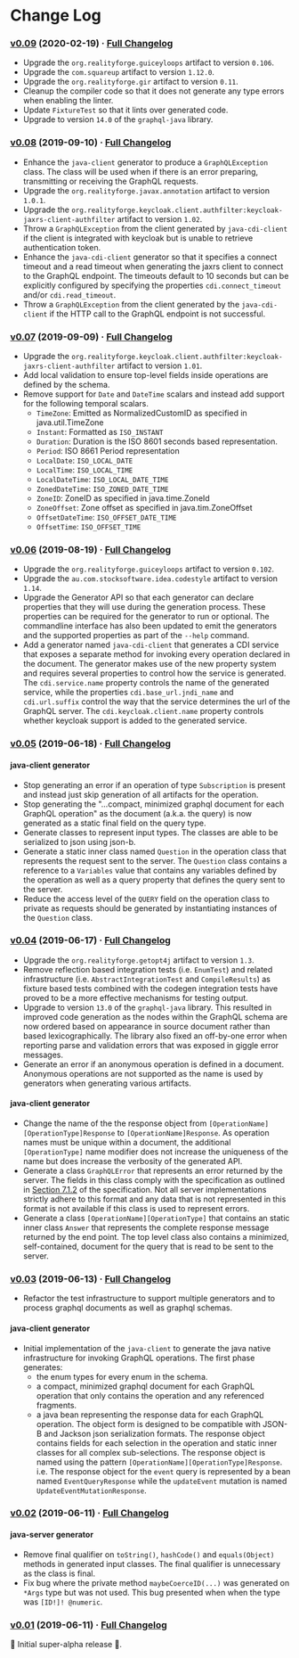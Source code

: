 # Change Log

### [v0.09](https://github.com/realityforge/giggle/tree/v0.09) (2020-02-19) · [Full Changelog](https://github.com/realityforge/giggle/compare/v0.08...v0.09)

* Upgrade the `org.realityforge.guiceyloops` artifact to version `0.106`.
* Upgrade the `com.squareup` artifact to version `1.12.0`.
* Upgrade the `org.realityforge.gir` artifact to version `0.11`.
* Cleanup the compiler code so that it does not generate any type errors when enabling the linter.
* Update `FixtureTest` so that it lints over generated code.
* Upgrade to version `14.0` of the `graphql-java` library.

### [v0.08](https://github.com/realityforge/giggle/tree/v0.08) (2019-09-10) · [Full Changelog](https://github.com/realityforge/giggle/compare/v0.07...v0.08)

* Enhance the `java-client` generator to produce a `GraphQLException` class. The class will be used when if there is an error preparing, transmitting or receiving the GraphQL requests.
* Upgrade the `org.realityforge.javax.annotation` artifact to version `1.0.1`.
* Upgrade the `org.realityforge.keycloak.client.authfilter:keycloak-jaxrs-client-authfilter` artifact to version `1.02`.
* Throw a `GraphQLException` from the client generated by `java-cdi-client` if the client is integrated with keycloak but is unable to retrieve authentication token.
* Enhance the `java-cdi-client` generator so that it specifies a connect timeout and a read timeout when generating the jaxrs client to connect to the GraphQL endpoint. The timeouts default to 10 seconds but can be explicitly configured by specifying the properties `cdi.connect_timeout` and/or `cdi.read_timeout`.
* Throw a `GraphQLException` from the client generated by the `java-cdi-client` if the HTTP call to the GraphQL endpoint is not successful.

### [v0.07](https://github.com/realityforge/giggle/tree/v0.07) (2019-09-09) · [Full Changelog](https://github.com/realityforge/giggle/compare/v0.06...v0.07)

* Upgrade the `org.realityforge.keycloak.client.authfilter:keycloak-jaxrs-client-authfilter` artifact to version `1.01`.
* Add local validation to ensure top-level fields inside operations are defined by the schema.
* Remove support for `Date` and `DateTime` scalars and instead add support for the following temporal scalars.
    - `TimeZone`: Emitted as NormalizedCustomID as specified in java.util.TimeZone
    - `Instant`: Formatted as `ISO_INSTANT`
    - `Duration`: Duration is the ISO 8601 seconds based representation.
    - `Period`: ISO 8661 Period representation
    - `LocalDate`: `ISO_LOCAL_DATE`
    - `LocalTime`: `ISO_LOCAL_TIME`
    - `LocalDateTime`: `ISO_LOCAL_DATE_TIME`
    - `ZonedDateTime`: `ISO_ZONED_DATE_TIME`
    - `ZoneID`: ZoneID as specified in java.time.ZoneId
    - `ZoneOffset`: Zone offset as specified in java.tim.ZoneOffset
    - `OffsetDateTime`: `ISO_OFFSET_DATE_TIME`
    - `OffsetTime`: `ISO_OFFSET_TIME`

### [v0.06](https://github.com/realityforge/giggle/tree/v0.06) (2019-08-19) · [Full Changelog](https://github.com/realityforge/giggle/compare/v0.05...v0.06)

* Upgrade the `org.realityforge.guiceyloops` artifact to version `0.102`.
* Upgrade the `au.com.stocksoftware.idea.codestyle` artifact to version `1.14`.
* Upgrade the Generator API so that each generator can declare properties that they will use during the generation process. These properties can be required for the generator to run or optional. The commandline interface has also been updated to emit the generators and the supported properties as part of the `--help` command.
* Add a generator named `java-cdi-client` that generates a CDI service that exposes a separate method for invoking every operation declared in the document. The generator makes use of the new property system and requires several properties to control how the service is generated. The `cdi.service.name` property controls the name of the generated service, while the properties `cdi.base_url.jndi_name` and `cdi.url.suffix` control the way that the service determines the url of the GraphQL server. The `cdi.keycloak.client.name` property controls whether keycloak support is added to the generated service.

### [v0.05](https://github.com/realityforge/giggle/tree/v0.05) (2019-06-18) · [Full Changelog](https://github.com/realityforge/giggle/compare/v0.04...v0.05)

#### java-client generator

* Stop generating an error if an operation of type `Subscription` is present and instead just skip generation of all artifacts for the operation.
* Stop generating the "...compact, minimized graphql document for each GraphQL operation" as the document (a.k.a. the query) is now generated as a static final field on the query type.
* Generate classes to represent input types. The classes are able to be serialized to json using json-b.
* Generate a static inner class named `Question` in the operation class that represents the request sent to the server. The `Question` class contains a reference to a `Variables` value that contains any variables defined by the operation as well as a query property that defines the query sent to the server.
* Reduce the access level of the `QUERY` field on the operation class to private as requests should be generated by instantiating instances of the `Question` class.

### [v0.04](https://github.com/realityforge/giggle/tree/v0.04) (2019-06-17) · [Full Changelog](https://github.com/realityforge/giggle/compare/v0.03...v0.04)

* Upgrade the `org.realityforge.getopt4j` artifact to version `1.3`.
* Remove reflection based integration tests (i.e. `EnumTest`) and related infrastructure (i.e. `AbstractIntegrationTest` and `CompileResults`) as fixture based tests combined with the codegen integration tests have proved to be a more effective mechanisms for testing output.
* Upgrade to version `13.0` of the `graphql-java` library. This resulted in improved code generation as the nodes within the GraphQL schema are now ordered based on appearance in source document rather than based lexicographically. The library also fixed an off-by-one error when reporting parse and validation errors that was exposed in giggle error messages.
* Generate an error if an anonymous operation is defined in a document. Anonymous operations are not supported as the name is used by generators when generating various artifacts.

#### java-client generator

* Change the name of the the response object from `[OperationName][OperationType]Response` to `[OperationName]Response`. As operation names must be unique within a document, the additional `[OperationType]` name modifier does not increase the uniqueness of the name but does increase the verbosity of the generated API.
* Generate a class `GraphQLError` that represents an error returned by the server. The fields in this class comply with the specification as outlined in [Section 7.1.2](https://graphql.github.io/graphql-spec/draft/#sec-Errors) of the specification. Not all server implementations strictly adhere to this format and any data that is not represented in this format is not available if this class is used to represent errors.
* Generate a class `[OperationName][OperationType]` that contains an static inner class `Answer` that represents the complete response message returned by the end point. The top level class also contains a minimized, self-contained, document for the query that is read to be sent to the server.

### [v0.03](https://github.com/realityforge/giggle/tree/v0.03) (2019-06-13) · [Full Changelog](https://github.com/realityforge/giggle/compare/v0.02...v0.03)

* Refactor the test infrastructure to support multiple generators and to process graphql documents as well as graphql schemas.

#### java-client generator

* Initial implementation of the `java-client` to generate the java native infrastructure for invoking GraphQL operations. The first phase generates:
  - the enum types for every enum in the schema.
  - a compact, minimized graphql document for each GraphQL operation that only contains the operation and any referenced fragments.
  - a java bean representing the response data for each GraphQL operation. The object form is designed to be compatible with JSON-B and Jackson json serialization formats. The response object contains fields for each selection in the operation and static inner classes for all complex sub-selections. The response object is named using the pattern `[OperationName][OperationType]Response`. i.e. The response object for the `event` query is represented by a bean named `EventQueryResponse` while the `updateEvent` mutation is named `UpdateEventMutationResponse`.

### [v0.02](https://github.com/realityforge/giggle/tree/v0.02) (2019-06-11) · [Full Changelog](https://github.com/realityforge/giggle/compare/v0.01...v0.02)

#### java-server generator

* Remove final qualifier on `toString()`, `hashCode()` and `equals(Object)` methods in generated input classes. The final qualifier is unnecessary as the class is final.
* Fix bug where the private method `maybeCoerceID(...)` was generated on `*Args` type but was not used. This bug presented when when the type was `[ID!]! @numeric`.

### [v0.01](https://github.com/realityforge/giggle/tree/v0.01) (2019-06-11) · [Full Changelog](https://github.com/realityforge/giggle/compare/f99bb23e8e6ddeeeb17b79e337f84fdd539308a0...v0.01)

 ‎🎉	Initial super-alpha release ‎🎉.
